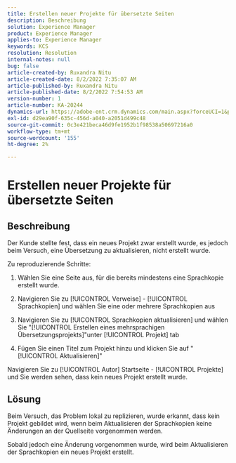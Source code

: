 ```yaml
---
title: Erstellen neuer Projekte für übersetzte Seiten
description: Beschreibung
solution: Experience Manager
product: Experience Manager
applies-to: Experience Manager
keywords: KCS
resolution: Resolution
internal-notes: null
bug: false
article-created-by: Ruxandra Nitu
article-created-date: 8/2/2022 7:35:07 AM
article-published-by: Ruxandra Nitu
article-published-date: 8/2/2022 7:54:53 AM
version-number: 1
article-number: KA-20244
dynamics-url: https://adobe-ent.crm.dynamics.com/main.aspx?forceUCI=1&pagetype=entityrecord&etn=knowledgearticle&id=113b629f-3512-ed11-b83d-0022480867bd
exl-id: d29ea90f-635c-456d-a040-a2051d499c48
source-git-commit: 0c3e421beca46d9fe1952b1f98538a50697216a0
workflow-type: tm+mt
source-wordcount: '155'
ht-degree: 2%

---
```


# Erstellen neuer Projekte für übersetzte Seiten

## Beschreibung


Der Kunde stellte fest, dass ein neues Projekt zwar erstellt wurde, es jedoch beim Versuch, eine Übersetzung zu aktualisieren, nicht erstellt wurde.

Zu reproduzierende Schritte:

1. Wählen Sie eine Seite aus, für die bereits mindestens eine Sprachkopie erstellt wurde.

2. Navigieren Sie zu [!UICONTROL Verweise] - [!UICONTROL Sprachkopien] und wählen Sie eine oder mehrere Sprachkopien aus

3. Navigieren Sie zu [!UICONTROL Sprachkopien aktualisieren] und wählen Sie &quot;[!UICONTROL Erstellen eines mehrsprachigen Übersetzungsprojekts]&quot;unter [!UICONTROL Projekt] tab

4. Fügen Sie einen Titel zum Projekt hinzu und klicken Sie auf &quot;[!UICONTROL Aktualisieren]&quot;

Navigieren Sie zu [!UICONTROL Autor] Startseite - [!UICONTROL Projekte] und Sie werden sehen, dass kein neues Projekt erstellt wurde.


## Lösung


Beim Versuch, das Problem lokal zu replizieren, wurde erkannt, dass kein Projekt gebildet wird, wenn beim Aktualisieren der Sprachkopien keine Änderungen an der Quellseite vorgenommen werden.

Sobald jedoch eine Änderung vorgenommen wurde, wird beim Aktualisieren der Sprachkopien ein neues Projekt erstellt.
